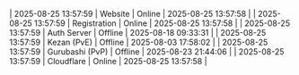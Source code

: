 | 2025-08-25 13:57:59 | Website | Online | 2025-08-25 13:57:58 |
| 2025-08-25 13:57:59 | Registration | Online | 2025-08-25 13:57:58 |
| 2025-08-25 13:57:59 | Auth Server | Offline | 2025-08-18 09:33:31 |
| 2025-08-25 13:57:59 | Kezan (PvE) | Offline | 2025-08-03 17:58:02 |
| 2025-08-25 13:57:59 | Gurubashi (PvP) | Offline | 2025-08-23 21:44:06 |
| 2025-08-25 13:57:59 | Cloudflare | Online | 2025-08-25 13:57:58 |
